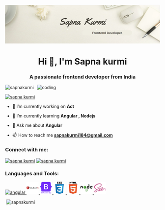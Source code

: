![logo](https://github.com/sapnakurmi/sapna-/blob/main/Capturegitbanner.PNG)
<h1 align="center">Hi 👋, I'm Sapna kurmi</h1>
<h3 align="center">A passionate frontend developer from India</h3>


<img align= "right" alt="coding" width="400" src="https://user-images.githubusercontent.com/74038190/236119160-976a0405-caa7-470c-9356-16d43402ea0a.gif"/>
<p align="left"> <img src="https://komarev.com/ghpvc/?username=sapnakurmi&label=Profile%20views&color=0e75b6&style=flat" alt="sapnakurmi" /> </p>

<p align="left"> <a href="https://twitter.com/sapna kurmi" target="blank"><img src="https://img.shields.io/twitter/follow/sapna kurmi?logo=twitter&style=for-the-badge" alt="sapna kurmi" /></a> </p>

- 🔭 I’m currently working on **Act**

- 🌱 I’m currently learning **Angular , Nodejs**

- 💬 Ask me about **Angular**

- 📫 How to reach me **sapnakurmi184@gmail.com**

<h3 align="left">Connect with me:</h3>
<p align="left">
<a href="https://twitter.com/sapna kurmi" target="blank"><img align="center" src="https://raw.githubusercontent.com/rahuldkjain/github-profile-readme-generator/master/src/images/icons/Social/twitter.svg" alt="sapna kurmi" height="30" width="40" /></a>
<a href="https://linkedin.com/in/sapna kurmi" target="blank"><img align="center" src="https://raw.githubusercontent.com/rahuldkjain/github-profile-readme-generator/master/src/images/icons/Social/linked-in-alt.svg" alt="sapna kurmi" height="30" width="40" /></a>
</p>

<h3 align="left">Languages and Tools:</h3>
<p align="left"> <a href="https://angular.io" target="_blank" rel="noreferrer"> <img src="https://angular.io/assets/images/logos/angular/angular.svg" alt="angular" width="40" height="40"/> </a> <a href="https://angular.io" target="_blank" rel="noreferrer"> <img src="https://raw.githubusercontent.com/devicons/devicon/master/icons/angularjs/angularjs-original-wordmark.svg" alt="angularjs" width="40" height="40"/> </a> <a href="https://getbootstrap.com" target="_blank" rel="noreferrer"> <img src="https://raw.githubusercontent.com/devicons/devicon/master/icons/bootstrap/bootstrap-plain-wordmark.svg" alt="bootstrap" width="40" height="40"/> </a> <a href="https://www.w3schools.com/css/" target="_blank" rel="noreferrer"> <img src="https://raw.githubusercontent.com/devicons/devicon/master/icons/css3/css3-original-wordmark.svg" alt="css3" width="40" height="40"/> </a> <a href="https://www.w3.org/html/" target="_blank" rel="noreferrer"> <img src="https://raw.githubusercontent.com/devicons/devicon/master/icons/html5/html5-original-wordmark.svg" alt="html5" width="40" height="40"/> </a> <a href="https://nodejs.org" target="_blank" rel="noreferrer"> <img src="https://raw.githubusercontent.com/devicons/devicon/master/icons/nodejs/nodejs-original-wordmark.svg" alt="nodejs" width="40" height="40"/> </a> <a href="https://sass-lang.com" target="_blank" rel="noreferrer"> <img src="https://raw.githubusercontent.com/devicons/devicon/master/icons/sass/sass-original.svg" alt="sass" width="40" height="40"/> </a> </p>

<p>&nbsp;<img align="center" src="https://github-readme-stats.vercel.app/api?username=sapnakurmi&show_icons=true&locale=en" alt="sapnakurmi" /></p>
